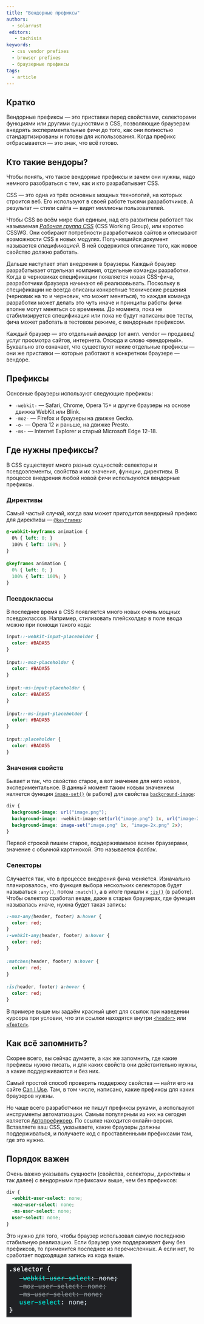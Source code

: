 ```yaml
---
title: "Вендорные префиксы"
authors:
  - solarrust
 editors:
   - tachisis
keywords:
  - css vendor prefixes
  - browser prefixes
  - браузерные префиксы
tags:
  - article
---
```


## Кратко

Вендорные префиксы — это приставки перед свойствами, селекторами функциями или другими сущностями в CSS, позволяющие браузерам внедрять экспериментальные фичи до того, как они полностью стандартизированы и готовы для использования. Когда префикс отбрасывается — это знак, что всё готово.

## Кто такие вендоры?

Чтобы понять, что такое вендорные префиксы и зачем они нужны, надо немного разобраться с тем, как и кто разрабатывает CSS.

CSS — это одна из трёх основных мощных технологий, на которых строится веб. Его используют в своей работе тысячи разработчиков. А результат — стили сайта — видят миллионы пользователей.

Чтобы CSS во всём мире был единым, над его развитием работает так называемая [_Рабочая группа CSS_](https://www.w3.org/wiki/CSSWG) (CSS Working Group), или коротко CSSWG. Они собирают потребности разработчиков сайтов и описывают возможности CSS в новых модулях. Получившийся документ называется _спецификацией_. В ней содержится описание того, как новое свойство должно работать.

Дальше наступает этап внедрения в браузеры. Каждый браузер разрабатывает отдельная компания, отдельные команды разработки. Когда в черновиках спецификации появляется новая CSS-фича, разработчики браузера начинают её реализовывать. Поскольку в спецификации не всегда описаны конкретные технические решения (черновик на то и черновик, что может меняться), то каждая команда разработки может делать это чуть иначе и принципы работы фичи вполне могут меняться со временем. До момента, пока не стабилизируется спецификация или пока не будут написаны все тесты, фича может работать в тестовом режиме, с вендорным префиксом.

Каждый браузер — это отдельный _вендор_ (от англ. vendor — продавец) услуг просмотра сайтов, интернета. Отсюда и слово «вендорный». Буквально это означает, что существуют некие отдельные префиксы — они же приставки — которые работают в конкретном браузере — вендоре.

## Префиксы

Основные браузеры используют следующие префиксы:

- `-webkit-` — Safari, Chrome, Opera 15+ и другие браузеры на основе движка WebKit или Blink.
- `-moz-` — Firefox и браузеры на движке Gecko.
- `-o-` — Opera 12 и раньше, на движке Presto.
- `-ms-` — Internet Explorer и старый Microsoft Edge 12–18.

## Где нужны префиксы?

В CSS существует много разных сущностей: селекторы и псевдоэлементы, свойства и их значения, функции, директивы. В процессе внедрения любой новой фичи используются вендорные префиксы.

### Директивы

Самый частый случай, когда вам может пригодится вендорный префикс для директивы — [`@keyframes`](/css/keyframes):

```css
@-webkit-keyframes animation {
  0% { left: 0; }
  100% { left: 100%; }
}

@keyframes animation {
  0% { left: 0; }
  100% { left: 100%; }
}
```

### Псевдоклассы

В последнее время в CSS появляется много новых очень мощных псевдоклассов. Например, стилизовать плейсхолдер в поле ввода можно при помощи такого кода:

```css
input::-webkit-input-placeholder {
  color: #BADA55
}

input::-moz-placeholder {
  color: #BADA55
}

input:-ms-input-placeholder {
  color: #BADA55
}

input::-ms-input-placeholder {
  color: #BADA55
}

input::placeholder {
  color: #BADA55
}
```

### Значения свойств

Бывает и так, что свойство старое, а вот значение для него новое, экспериментальное. В данный момент таким новым значением является функция [`image-set()`](/css/image-set) (в работе) для свойства [`background-image`](/css/background-image):

```css
div {
  background-image: url("image.png");
  background-image: -webkit-image-set(url("image.png") 1x, url("image-2x.png") 2x);
  background-image: image-set("image.png" 1x, "image-2x.png" 2x);
}
```

Первой строкой пишем старое, поддерживаемое всеми браузерами, значение с обычной картинокой. Это называется _фолбэк_.

### Селекторы

Случается так, что в процессе внедрения фича меняется. Изначально планировалось, что функция выбора нескольких селекторов будет называться `:any()`, потом `:match()`, а в итоге пришли к [`:is()`](/css/is) (в работе). Чтобы селектор сработал везде, даже в старых браузерах, где функция называлась иначе, нужна будет такая запись:

```css
:-moz-any(header, footer) a:hover {
  color: red;
}
:-webkit-any(header, footer) a:hover {
  color: red;
}

:matches(header, footer) a:hover {
  color: red;
}

:is(header, footer) a:hover {
  color: red;
}
```

В примере выше мы задаём красный цвет для ссылок при наведении курсора при условии, что эти ссылки находятся внутри [`<header>`](/html/head) или [`<footer>`](/html/footer).

## Как всё запомнить?

Скорее всего, вы сейчас думаете, а как же запомнить, где какие префиксы нужно писать, и для каких свойств они действительно нужны, а какие поддерживаются и без них.

Самый простой способ проверить поддержку свойства — найти его на сайте [Can I Use](https://caniuse.com). Там, в том числе, написано, какие префиксы для каких браузеров нужны.

Но чаще всего разработчики не пишут префиксы руками, а используют инструменты автоматизации. Самым популярным из них на сегодня является [Автопрефиксер](https://autoprefixer.github.io/ru/). По ссылке находится онлайн-версия. Вставляете ваш CSS, указываете, какие браузеры должны поддерживаться, и получаете код с проставленными префиксами там, где это нужно.

## Порядок важен

Очень важно указывать сущности (свойства, селекторы, директивы и так далее) с вендорными префиксами выше, чем без префиксов:

```css
div {
  -webkit-user-select: none;
  -moz-user-select: none;
  -ms-user-select: none;
  user-select: none;
}
```

Это нужно для того, чтобы браузер использовал самую последнюю стабильную реализацию. Если браузер уже поддерживает фичу без префиксов, то применится последнее из перечисленных. А если нет, то сработает подходящая запись из кода выше.

![Скриншот инструментов разработчика Chrome, на котором видно, что применяется свойство user-select без вендорных префиксов](images/vendor-prefixe-example.png)
